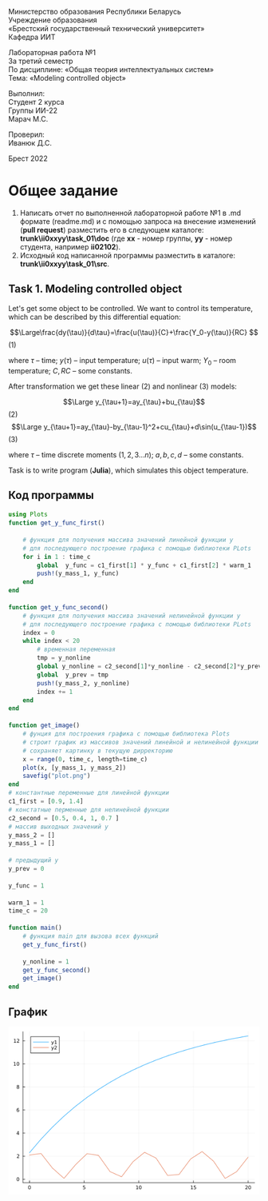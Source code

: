 Министерство образования Республики Беларусь <br/>
Учреждение образования <br/>
«Брестский государственный технический университет» <br/>
Кафедра ИИТ <br/>

Лабораторная работа №1 <br/>
За третий семестр <br/>
По дисциплине: «Общая теория интеллектуальных систем» <br/>
Тема: «Modeling controlled object» <br/>

Выполнил: <br/>
Студент 2 курса <br/>
Группы ИИ-22 <br/>
Марач М.С. <br/>

Проверил: <br/>
Иванюк Д.С. <br/>

Брест 2022 <br/>

# Общее задание #
1. Написать отчет по выполненной лабораторной работе №1 в .md формате (readme.md) и с помощью запроса на внесение изменений (**pull request**) разместить его в следующем каталоге: **trunk\ii0xxyy\task_01\doc** (где **xx** - номер группы, **yy** - номер студента, например **ii02102**).
2. Исходный код написанной программы разместить в каталоге: **trunk\ii0xxyy\task_01\src**.

## Task 1. Modeling controlled object ##
Let's get some object to be controlled. We want to control its temperature, which can be described by this differential equation:

$$\Large\frac{dy(\tau)}{d\tau}=\frac{u(\tau)}{C}+\frac{Y_0-y(\tau)}{RC} $$ (1)

where $\tau$ – time; $y(\tau)$ – input temperature; $u(\tau)$ – input warm; $Y_0$ – room temperature; $C,RC$ – some constants.

After transformation we get these linear (2) and nonlinear (3) models:

$$\Large y_{\tau+1}=ay_{\tau}+bu_{\tau}$$ (2)
$$\Large y_{\tau+1}=ay_{\tau}-by_{\tau-1}^2+cu_{\tau}+d\sin(u_{\tau-1})$$ (3)

where $\tau$ – time discrete moments ($1,2,3{\dots}n$); $a,b,c,d$ – some constants.

Task is to write program (**Julia**), which simulates this object temperature.


## Код программы ##

~~~julia
using Plots
function get_y_func_first()
    
    # функция для получения массива значений линейной функции y
    # для последующего построение графика с помощью библиотеки PLots
    for i in 1 : time_c  
        global  y_func = c1_first[1] * y_func + c1_first[2] * warm_1
        push!(y_mass_1, y_func) 
    end  
end

function get_y_func_second()
    # функция для получения массива значений нелинейной функции y
    # для последующего построение графика с помощью библиотеки PLots
    index = 0     
    while index < 20
        # временная переменная
        tmp = y_nonline
        global y_nonline = c2_second[1]*y_nonline - c2_second[2]*y_prev^2 + c2_second[3]*warm_1 + c2_second[4]*sin(warm_1) 
        global  y_prev = tmp
        push!(y_mass_2, y_nonline)
        index += 1
    end
end

function get_image()
    # фунция для построения графика с помощью библиотека Plots
    # строит график из массивов значений линейной и нелинейной функции
    # сохраняет картинку в текущую дирректорию
    x = range(0, time_c, length=time_c)
    plot(x, [y_mass_1, y_mass_2])
    savefig("plot.png")
end
# константные переменные для линейной функции
c1_first = [0.9, 1.4]
# констатные перменные для нелинейной функции
c2_second = [0.5, 0.4, 1, 0.7 ]
# массив выходных значений y
y_mass_2 = []
y_mass_1 = []

# предыдущий у 
y_prev = 0

y_func = 1 

warm_1 = 1
time_c = 20

function main()
    # функция main для вызова всех функций
    get_y_func_first()

    y_nonline = 1
    get_y_func_second()
    get_image()    
end
~~~

## График ##

![график](/trunk/ii02214/task_01/doc/plot.png)

